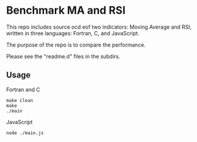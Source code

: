 # Benchmark MA and RSI

This repo includes source ocd eof two indicators: Moving Average and RSI, written in three languages: Fortran, C, and JavaScript.

The purpose of the repo is to compare the performance.

Please see the "readme.d" files in the subdirs.

## Usage

Fortran and C

    make clean
    make
    ./main

JavaScript

    node ./main.js



